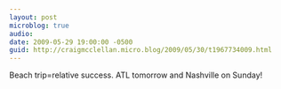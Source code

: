 ```yaml
---
layout: post
microblog: true
audio: 
date: 2009-05-29 19:00:00 -0500
guid: http://craigmcclellan.micro.blog/2009/05/30/t1967734009.html
---
```

Beach trip=relative success.  ATL tomorrow and Nashville on Sunday!
